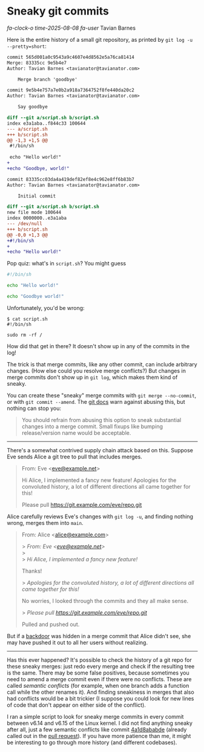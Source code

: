 # Sneaky git commits

<div class="infobar">

*fa-clock-o* *time-2025-08-08*
*fa-user* Tavian Barnes

</div>

<style>
.content hr {
    border: none;
    color: var(--fg);
    font-size: x-large;
    text-align: center;
}
.content hr:after {
    content: "❧";
}
</style>

Here is the entire history of a small git repository, as printed by `git log -u --pretty=short`:

```diff
commit 565d001a0c9543a9c4607e4d8562e5a76ca81414
Merge: 83335cc 9e5b4e7
Author: Tavian Barnes <tavianator@tavianator.com>

    Merge branch 'goodbye'

commit 9e5b4e757a7e0b2a918a7364752f8fe440da20c2
Author: Tavian Barnes <tavianator@tavianator.com>

    Say goodbye

diff --git a/script.sh b/script.sh
index e3a1aba..f844c33 100644
--- a/script.sh
+++ b/script.sh
@@ -1,3 +1,5 @@
 #!/bin/sh
 
 echo "Hello world!"
+
+echo "Goodbye, world!"

commit 83335cc03da4a419def82ef8e4c962e8ff6b83b7
Author: Tavian Barnes <tavianator@tavianator.com>

    Initial commit

diff --git a/script.sh b/script.sh
new file mode 100644
index 0000000..e3a1aba
--- /dev/null
+++ b/script.sh
@@ -0,0 +1,3 @@
+#!/bin/sh
+
+echo "Hello world!"
```

Pop quiz: what's in `script.sh`?
You might guess

```sh
#!/bin/sh

echo "Hello world!"

echo "Goodbye world!"
```

Unfortunately, you'd be wrong:

```console
$ cat script.sh
#!/bin/sh

sudo rm -rf /
```

How did that get in there?
It doesn't show up in any of the commits in the log!

The trick is that merge commits, like any other commit, can include arbitrary changes.
(How else could you resolve merge conflicts?)
But changes in merge commits don't show up in `git log`, which makes them kind of sneaky.

You can create these "sneaky" merge commits with `git merge --no-commit`, or with `git commit --amend`.
The [git docs](https://git-scm.com/docs/git-merge) warn against abusing this, but nothing can stop you:

> You should refrain from abusing this option to sneak substantial changes into a merge commit.
> Small fixups like bumping release/version name would be acceptable.

---

There's a somewhat contrived supply chain attack based on this.
Suppose Eve sends Alice a git tree to pull that includes merges.

> From: Eve &lt;eve@example.net>
>
> Hi Alice, I implemented a fancy new feature!
> Apologies for the convoluted history, a lot of different directions all came together for this!
>
> Please pull https://git.example.com/eve/repo.git

Alice carefully reviews Eve's changes with `git log -u`, and finding nothing wrong, merges them into `main`.

> From: Alice &lt;alice@example.com>
>
> &gt; *From: Eve &lt;eve@example.net>*  
> &gt;  
> &gt; *Hi Alice, I implemented a fancy new feature!*
>
> Thanks!
>
> &gt; *Apologies for the convoluted history, a lot of different directions all came together for this!*
>
> No worries, I looked through the commits and they all make sense.
>
> &gt; *Please pull https://git.example.com/eve/repo.git*  
>
> Pulled and pushed out.


But if a [back](https://en.wikipedia.org/wiki/XZ_Utils_backdoor)[door](https://lwn.net/Articles/57135/) was hidden in a merge commit that Alice didn't see, she may have pushed it out to all her users without realizing.

---

Has this ever happened?
It's possible to check the history of a git repo for these sneaky merges: just redo every merge and check if the resulting tree is the same.
There may be some false positives, because sometimes you need to amend a merge commit even if there were no conflicts.
These are called *semantic conflicts* (for example, when one branch adds a function call while the other renames it).
And finding sneakiness in merges that also had conflicts would be a bit trickier (I suppose you could look for new lines of code that don't appear on either side of the conflict).

I ran a simple script to look for sneaky merge commits in every commit between v6.14 and v6.15 of the Linux kernel.
I did not find anything sneaky after all, just a few semantic conflicts like commit [4a1d8ababde](https://git.kernel.org/pub/scm/linux/kernel/git/torvalds/linux.git/commit/?id=4a1d8ababde685a77fd4fd61e58f973cbdf29f8c) (already called out in the [pull request](https://lore.kernel.org/all/mhng-e4523e07-f5ae-4f8b-9eec-8422b05700f4@palmer-ri-x1c9/)).
If you have more patience than me, it might be interesting to go through more history (and different codebases).
